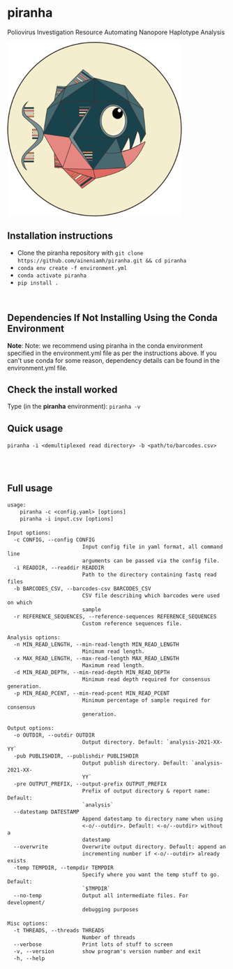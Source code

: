 # piranha

Poliovirus Investigation Resource Automating Nanopore Haplotype Analysis

<img src="./docs/piranha.svg" width="400">


## Installation instructions
-  Clone the piranha repository with `git clone https://github.com/aineniamh/piranha.git && cd piranha`
-  `conda env create -f environment.yml`
-  `conda activate piranha`
-  `pip install . `

<br>
<h2>Dependencies If <strong>Not</strong> Installing Using the Conda Environment</h2>

<p>
<strong>Note</strong>: Note: we recommend using piranha in the conda environment specified in the environment.yml file as per the instructions above. If you can't use conda for some reason, dependency details can be found in the environment.yml file.
</p>

## Check the install worked
Type (in the <strong>piranha</strong> environment):
	`piranha -v`

## Quick usage

`piranha -i <demultiplexed read directory> -b <path/to/barcodes.csv>`

<br>
<br>

## Full usage
```
usage: 
	piranha -c <config.yaml> [options]
	piranha -i input.csv [options]

Input options:
  -c CONFIG, --config CONFIG
                        Input config file in yaml format, all command line
                        arguments can be passed via the config file.
  -i READDIR, --readdir READDIR
                        Path to the directory containing fastq read files
  -b BARCODES_CSV, --barcodes-csv BARCODES_CSV
                        CSV file describing which barcodes were used on which
                        sample
  -r REFERENCE_SEQUENCES, --reference-sequences REFERENCE_SEQUENCES
                        Custom reference sequences file.

Analysis options:
  -n MIN_READ_LENGTH, --min-read-length MIN_READ_LENGTH
                        Minimum read length.
  -x MAX_READ_LENGTH, --max-read-length MAX_READ_LENGTH
                        Maximum read length.
  -d MIN_READ_DEPTH, --min-read-depth MIN_READ_DEPTH
                        Minimum read depth required for consensus generation.
  -p MIN_READ_PCENT, --min-read-pcent MIN_READ_PCENT
                        Minimum percentage of sample required for consensus
                        generation.

Output options:
  -o OUTDIR, --outdir OUTDIR
                        Output directory. Default: `analysis-2021-XX-YY`
  -pub PUBLISHDIR, --publishdir PUBLISHDIR
                        Output publish directory. Default: `analysis-2021-XX-
                        YY`
  -pre OUTPUT_PREFIX, --output-prefix OUTPUT_PREFIX
                        Prefix of output directory & report name: Default:
                        `analysis`
  --datestamp DATESTAMP
                        Append datestamp to directory name when using
                        <-o/--outdir>. Default: <-o/--outdir> without a
                        datestamp
  --overwrite           Overwrite output directory. Default: append an
                        incrementing number if <-o/--outdir> already exists
  -temp TEMPDIR, --tempdir TEMPDIR
                        Specify where you want the temp stuff to go. Default:
                        `$TMPDIR`
  --no-temp             Output all intermediate files. For development/
                        debugging purposes

Misc options:
  -t THREADS, --threads THREADS
                        Number of threads
  --verbose             Print lots of stuff to screen
  -v, --version         show program's version number and exit
  -h, --help
  ```
